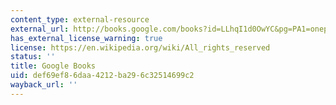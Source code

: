 ```yaml
---
content_type: external-resource
external_url: http://books.google.com/books?id=LLhqI1d0OwYC&pg=PA1=onepage
has_external_license_warning: true
license: https://en.wikipedia.org/wiki/All_rights_reserved
status: ''
title: Google Books
uid: def69ef8-6daa-4212-ba29-6c32514699c2
wayback_url: ''
---
```

